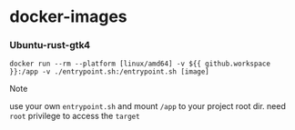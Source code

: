 # docker-images

### Ubuntu-rust-gtk4

```
docker run --rm --platform [linux/amd64] -v ${{ github.workspace }}:/app -v ./entrypoint.sh:/entrypoint.sh [image]
```

> [!NOTE]  
> use your own `entrypoint.sh` and mount `/app` to your project root dir. need `root` privilege to access the `target`
